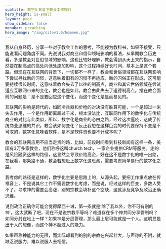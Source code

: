 ```yaml
---
subtitle: 数字化背景下教会工作探讨
hero_height: is-small
layout: page
show_sidebar: false
menubar: preaching
hero_image: "/img/sitev1.0/homeen.jpg"
---
```


我从自身经历，分享一些对于教会工作的思考，不能视为教科书，如果不接受，只能说看问题角度不同。先说说我对商业和信仰领域影响的看法，从早期教会历史看，多是教会对世俗领域的影响，这也比较好理解，教会得到从天上来的指示，自然要在制高点的高处向低处施加影响，这个过程持续好长时间，基本上是这个套路。但现在在互联网的背景下，一切都不一样了，教会和世俗领域都在互联网影响下尝试寻找新的习惯，这意味着旧有的习惯不再适应，新的习俗正在形成，这可能要持续很长时间，这意味着教会失去了以往的制高点，商业和其它世俗领域在尝试适应互联网带来的变化，教会也是如此，教会由此失去了道德制高点。摆在教会面前的问题是：是不是要回应这个变化，而这个变化是显而易见的。

互联网的影响是跨代的，如同冷兵器和步枪的对决没有胜算可能，一个是超过一米失去作用，一个是作用距离超过千米，根本没法比，互联网作用下的数字化与传统商业的对比与此类似，所以，数字化是商业的必由之路，经过这次瘟疫，这成了传统商业思维的共识。教会该如何变化？反正我想在这样巨变的时代要保持不变是不可取的，数字化意味着软件，是不是软件贵也要不计成本呢？

教会的互联网应用不应当走贵的路，比如，前段时间看到科技新闻有这样一条，美国有3万多家教会，他们称呼这叫church tech，一家企业提供CRM等服务，走的是风险融资这样的路径，这显然会导致价格高企，好在这不是数字化的唯一出路，在我看，那条路不通，教会若想赶上数字化这班潮，需要考虑简单易行的数字化之路。

我考虑的路径是这样的，数字化主要是思路上的，从源头起，要把工作重点放在传福音上，不是说其它工作不需要数字化考虑，而是说，经过这样的巨变，多数人受不了，寻求神的需要会高涨，别的宗教会填补这个空缺，这就涉及竞争及政治正确思维。

说到政治正确你可能会觉得摩西十诫，第一条就是‘除了我以外，你不可有别的神’，这太武断了吧，现在不是说宗教平等吗？难道存在多个神共同分享管制吗？如同分封在地上一样？如果神是分层管理，那么最上层可能就是一个人。这明显是出于人的想像，而这个神不超过人的能力。

如果声称神能力的无限，而实际却看到的别的宗教在兴起壮大，与声称的不附，就缺乏说服力，难以说服人去相信。

